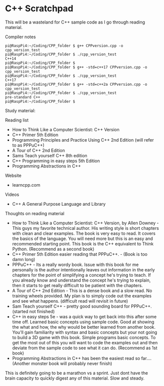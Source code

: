 # C++ Scratchpad

This will be a wasteland for C++ sample code as I go through reading material.

Compiler notes
```
pi@RaspPi4:~/Coding/CPP_folder $ g++ CPPversion.cpp -o cpp_version_test
pi@RaspPi4:~/Coding/CPP_folder $ ./cpp_version_test 
C++14
pi@RaspPi4:~/Coding/CPP_folder $ 
pi@RaspPi4:~/Coding/CPP_folder $ g++ -std=c++17 CPPversion.cpp -o cpp_version_test
pi@RaspPi4:~/Coding/CPP_folder $ ./cpp_version_test 
C++17
pi@RaspPi4:~/Coding/CPP_folder $ g++ -std=c++2a CPPversion.cpp -o cpp_version_test
pi@RaspPi4:~/Coding/CPP_folder $ ./cpp_version_test 
pre-standard C++
pi@RaspPi4:~/Coding/CPP_folder $ 
```
Study material:

Reading list
- How to Think Like a Computer Scientist: C++ Version
- C++ Primer 5th Edition
- Programming Principles and Practice Using C++ 2nd Edition (will refer to as PPPuC++)
- A Tour of C++ 2nd Edition
- Sams Teach yourself C++ 8th edition
- C++ Programming in easy steps 5th Edition
- Programming Abstractions in C++

Website
- learncpp.com

Videos
 - C++ A General Purpose Language and Library

Thoughts on reading material
- How to Think Like a Computer Scientist: C++ Version, by Allen Downey - This guys my favorite technical author. His writing style is short chapters with clean and clear examples. The book is very easy to read. It covers the basics of the language. You will need more but this is an easy and recommended starting point. This book is the C++ equivalent to Think Python. (Recommend as a second book)
- C++ Primer 5th Edition easier reading that PPPuC++. - (Book is too damn long)
- PPPuC++ - Its a really wordy book. Issue with this book for me personally is the author intentionally leaves out information in the early chapters for the point of simplifying a concept he's trying to teach. If you already know and understand the concept he's trying to explain, then it starts to get really difficult to be patient with the chapters. 
- A Tour of C++ 2nd Edition - This is a dense book and a slow read. No training wheels provided. My plan is to simply code out the examples and see what happens. (difficult read will revisit in future)
- Sam Teach yourself C++ - pretty good sounding board for PPPuC++. (started not finished)
- C++ in easy steps 5e - was a quick way to get back into this after some time off. Learned basic concepts using sample code. Good at showing the what and how, the why would be better learned from another book. You'll gain familiarity with syntax and basic concepts but your not going to build a 3D game with this book. Simple programs basic concepts. To get the most out of this you will want to code the examples out and then deviate from the sample code to see what it can do. (Recommend as 1st book)
- Programming Abstractions in C++ has been the easiest read so far....(Another monster book will probably never finish)

This is definitely going to be a marathon vs a sprint. Just dont have the brain capacity to quickly digest any of this material. Slow and steady.
